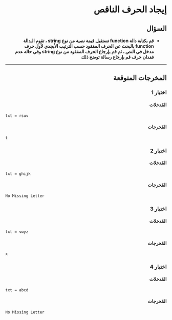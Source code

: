 # <div dir="rtl">إيجاد الحرف الناقص</div>

## <div dir="rtl">السؤال</div>

<ul dir="rtl">
<li>
<b>
قم بكتابة دالة function تستقبل قيمة نصية من نوع string ، تقوم الـدالة function بالبحث عن الحرف المفقود حسب الترتيب الأبجدي لأول حرف مدخل في النص ، ثم قم بإرجاع الحرف المفقود من نوع string وفي حالة عدم فقدان حرف قم بإرجاع رسالة توضح ذلك
</b>
</li>
</ul>

---

## <div dir="rtl">المخرجات المتوقعة</div>

### <div dir="rtl">اختبار 1</div>

#### <div dir="rtl">المُدخلات</div>

```text
txt = rsuv
```

#### <div dir="rtl">المُخرجات</div>

```text
t
```

### <div dir="rtl">اختبار 2</div>

#### <div dir="rtl">المُدخلات</div>

```text
txt = ghijk
```

#### <div dir="rtl">المُخرجات</div>

```text
No Missing Letter
```

### <div dir="rtl">اختبار 3</div>

#### <div dir="rtl">المُدخلات</div>

```text
txt = vwyz
```

#### <div dir="rtl">المُخرجات</div>

```text
x
```

### <div dir="rtl">اختبار 4</div>

#### <div dir="rtl">المُدخلات</div>

```text
txt = abcd
```

#### <div dir="rtl">المُخرجات</div>

```text
No Missing Letter
```